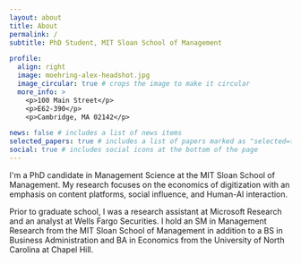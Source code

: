 ```yaml
---
layout: about
title: About
permalink: /
subtitle: PhD Student, MIT Sloan School of Management

profile:
  align: right
  image: moehring-alex-headshot.jpg
  image_circular: true # crops the image to make it circular
  more_info: >
    <p>100 Main Street</p>
    <p>E62-390</p>
    <p>Cambridge, MA 02142</p>

news: false # includes a list of news items
selected_papers: true # includes a list of papers marked as "selected={true}"
social: true # includes social icons at the bottom of the page
---
```



I'm a PhD candidate in Management Science at the MIT Sloan School 
of Management. My research focuses on the economics of digitization
with an emphasis on content platforms, social influence,
and Human-AI interaction. 

Prior to graduate school, I was a research assistant at 
Microsoft Research and an analyst at Wells Fargo Securities.
I hold an SM in Management Research from the MIT Sloan
School of Management in addition to a BS in Business Administration 
and BA in Economics from the University of North Carolina 
at Chapel Hill.
